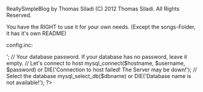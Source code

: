 ReallySimpleBlog
by Thomas Siladi
(C) 2012 Thomas Siladi. All Rights Reserved.

You have the RIGHT to use it for your own needs. (Except the songs-Folder, it has it's own README)

config.inc:
<?php
 
$hostname = 'localhost';        // Your MySQL hostname. Usualy named as 'localhost', so you're NOT necessary to change this even this script has already online on the internet.
$dbname   = 'tomhomepage_en'; 	// Your database name.
$username = 'root';             // Your database username.
$password = '<PASSWORD>';      	// Your database password. If your database has no password, leave it empty.
 
// Let's connect to host
mysql_connect($hostname, $username, $password) or DIE('Connection to host failed! The Server may be down!');
// Select the database
mysql_select_db($dbname) or DIE('Database name is not available!');
 
?>
